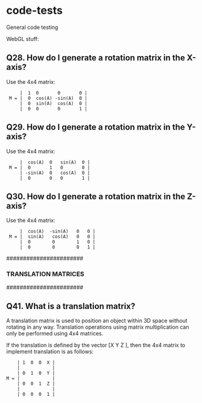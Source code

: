 # code-tests
General code testing



WebGL stuff:


Q28. How do I generate a rotation matrix in the X-axis?
-------------------------------------------------------

  Use the 4x4 matrix:

         |  1  0       0       0 |
     M = |  0  cos(A) -sin(A)  0 |
         |  0  sin(A)  cos(A)  0 |
         |  0  0       0       1 |


Q29. How do I generate a rotation matrix in the Y-axis?
-------------------------------------------------------

  Use the 4x4 matrix:

         |  cos(A)  0   sin(A)  0 |
     M = |  0       1   0       0 |
         | -sin(A)  0   cos(A)  0 |
         |  0       0   0       1 |


Q30. How do I generate a rotation matrix in the Z-axis?
-------------------------------------------------------

  Use the 4x4 matrix:

         |  cos(A)  -sin(A)   0   0 |
     M = |  sin(A)   cos(A)   0   0 |
         |  0        0        1   0 |
         |  0        0        0   1 |



#######################
### TRANSLATION MATRICES
#######################

Q41. What is a translation matrix?
----------------------------------

  A translation matrix is used to position an object within 3D space
  without rotating in any way. Translation operations using matrix
  multiplication can only be performed using 4x4 matrices.


  If the translation is defined by the vector [X Y Z ], then the 4x4
  matrix to implement translation is as follows:

        | 1  0  0  X |
        |            |
        | 0  1  0  Y |
    M = |            |
        | 0  0  1  Z |
        |            |
        | 0  0  0  1 |